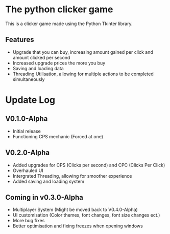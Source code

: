 # The python clicker game
This is a clicker game made using the Python Tkinter library.

## Features
- Upgrade that you can buy, increasing amount gained per click and amount clicked per second
- Increased upgrade prices the more you buy
- Saving and loading data
- Threading Utilisation, allowing for multiple actions to be completed simultaneously

# Update Log
## V0.1.0-Alpha
- Initial release
- Functioning CPS mechanic (Forced at one)

## V0.2.0-Alpha
- Added upgrades for CPS (Clicks per second) and CPC (Clicks Per Click)
- Overhauled UI
- Intergrated Threading, allowing for smoother experience
- Added saving and loading system

## Coming in v0.3.0-Alpha
- Multiplayer System (Might be moved back to V0.4.0-Alpha)
- UI customisation (Color themes, font changes, font size changes ect.)
- More bug fixes
- Better optimisation and fixing freezes when opening windows
